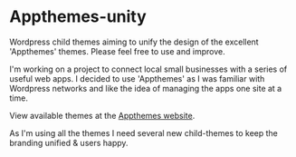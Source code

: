 Appthemes-unity
===============

Wordpress child themes aiming to unify the design of the excellent 'Appthemes' themes. Please feel free to use and improve.

I'm working on a project to connect local small businesses with a series of useful web apps. I decided to use 'Appthemes' as I was familiar with Wordpress networks and like the idea of managing the apps one site at a time.

View available themes at the <a href="http://www.appthemes.com/">Appthemes website</a>.

As I'm using all the themes I need several new child-themes to keep the branding unified & users happy. 
